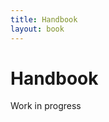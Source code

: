 ```yaml
---
title: Handbook
layout: book
---
```


# Handbook

<div class="p-6 flex flex-row items-center gap-3 bg-yellow-100 border-l-4 border-yellow-500 shadow-md">
<div class="text-2xl"><i class="fas fa-paint-roller"></i></div>
<div class="text-2xl font-semibold">Work in progress</div>
</div>